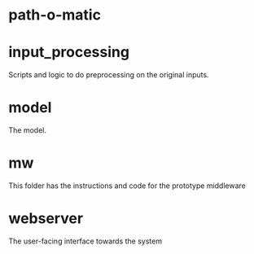 # path-o-matic

# input_processing

Scripts and logic to do preprocessing on the original inputs.

# model

The model.

# mw

This folder has the instructions and code for the prototype middleware

# webserver

The user-facing interface towards the system